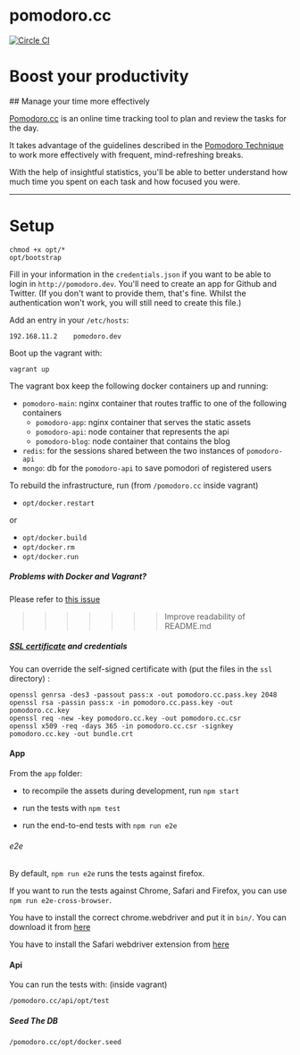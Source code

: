 pomodoro.cc
============

[![Circle CI](https://circleci.com/gh/christian-fei/pomodoro.cc.svg?style=svg)](https://circleci.com/gh/christian-fei/pomodoro.cc)

# Boost your productivity
## Manage your time more effectively

[Pomodoro.cc](http://pomodoro.cc) is an online time tracking tool to plan and review the tasks for the day.

It takes advantage of the guidelines described in the [Pomodoro Technique](http://pomodorotechnique.com) to work more effectively with frequent, mind-refreshing breaks.

With the help of insightful statistics, you'll be able to better understand how much time you spent on each task and how focused you were.

-----

# Setup

```
chmod +x opt/*
opt/bootstrap
```

Fill in your information in the `credentials.json` if you want to be able to login in `http://pomodoro.dev`.
You'll need to create an app for Github and Twitter. (If you don't want to provide them, that's fine. Whilst the authentication won't work, you will still need to create this file.)

Add an entry in your `/etc/hosts`:

```
192.168.11.2    pomodoro.dev
```

Boot up the vagrant with:

```
vagrant up
```


The vagrant box keep the following docker containers up and running:

- `pomodoro-main`: nginx container that routes traffic to one of the following containers
  - `pomodoro-app`: nginx container that serves the static assets
  - `pomodoro-api`: node container that represents the api
  - `pomodoro-blog`: node container that contains the blog
- `redis`: for the sessions shared between the two instances of `pomodoro-api`
- `mongo`: db for the `pomodoro-api` to save pomodori of registered users

To rebuild the infrastructure, run (from `/pomodoro.cc` inside vagrant)

- `opt/docker.restart`

or

- `opt/docker.build`
- `opt/docker.rm`
- `opt/docker.run`

##### Problems with Docker and Vagrant?

Please refer to [this issue](https://github.com/mitchellh/vagrant/issues/5748)

>>>>>>> Improve readability of README.md
##### [SSL certificate](https://devcenter.heroku.com/articles/ssl-certificate-self) and credentials

You can override the self-signed certificate with (put the files in the `ssl` directory) :

```
openssl genrsa -des3 -passout pass:x -out pomodoro.cc.pass.key 2048
openssl rsa -passin pass:x -in pomodoro.cc.pass.key -out pomodoro.cc.key
openssl req -new -key pomodoro.cc.key -out pomodoro.cc.csr
openssl x509 -req -days 365 -in pomodoro.cc.csr -signkey pomodoro.cc.key -out bundle.crt
```

#### App

From the `app` folder:

- to recompile the assets during development, run `npm start`

- run the tests with `npm test`

- run the end-to-end tests with `npm run e2e`

###### e2e

By default, `npm run e2e` runs the tests against firefox.

If you want to run the tests against Chrome, Safari and Firefox, you can use `npm run e2e-cross-browser`.

You have to install the correct chrome.webdriver and put it in `bin/`. You can download it from [here](http://chromedriver.storage.googleapis.com/index.html?path=2.16/)

You have to install the Safari webdriver extension from [here](http://selenium-release.storage.googleapis.com/index.html?path=2.45/)


#### Api

You can run the tests with: (inside vagrant)

```
/pomodoro.cc/api/opt/test
```


##### Seed The DB

```
/pomodoro.cc/opt/docker.seed
```
